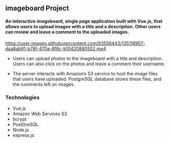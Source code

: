 ## imageboard Project


#### An interactive imageboard, single page application built with Vue.js, that allows users to upload images with a title and a description. Other users can review and leave a comment to the uploaded images.

https://user-images.githubusercontent.com/83556443/135118957-daa8ab91-b78f-470a-8f8c-b10420880552.mp4

* Users can upload photos to the imageboard with a title and description. Users can also click on the photos and leave a comment their username.

* The server interacts with Amazon’s S3 service to host the image files that users have uploaded. PostgreSQL database stores these files, and the comments left on images.

### Technologies

* Vue.js
* Amazon Web Services S3
* bcrypt
* PostGreSQL
* Node.js
* express.js

